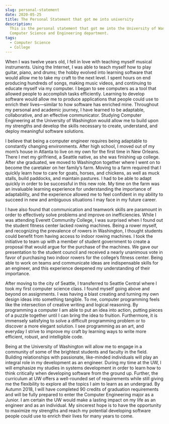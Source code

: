 ```yaml
---
slug: personal-statement
date: 2020-05-25
title: The Personal Statement that got me into university
description:
  This is the personal statement that got me into the University of Washington
  Computer Science and Engineering department.
tags:
  - Computer Science
  - College
---
```


When I was twelve years old, I fell in love with teaching myself musical
instruments. Using the Internet, I was able to teach myself how to play guitar,
piano, and drums; the hobby evolved into learning software that would allow me
to take my craft to the next level. I spent hours on end producing hundreds of
songs, making music videos, and continuing to educate myself via my computer. I
began to see computers as a tool that allowed people to accomplish tasks
efficiently. Learning to develop software would allow me to produce applications
that people could use to enrich their lives—similar to how software has enriched
mine. Throughout my personal and academic journey, I have learned to be
adaptable, collaborative, and an effective communicator. Studying Computer
Engineering at the University of Washington would allow me to build upon my
strengths and develop the skills necessary to create, understand, and deploy
meaningful software solutions.

I believe that being a computer engineer requires being adaptable to constantly
changing environments. After high school, I moved out of my mom’s house in
Atlanta to live on my own for the first time in New Orleans. There I met my
girlfriend, a Seattle native, as she was finishing up college. After she
graduated, we moved to Washington together where I went on to become the
caretaker on her family’s farm. Moving to a farm required that I quickly learn
how to care for goats, horses, and chickens, as well as muck stalls, build
paddocks, and maintain pastures. I had to be able to adapt quickly in order to
be successful in this new role. My time on the farm was an invaluable learning
experience for understanding the importance of adaptability, and the experience
allowed me to feel confident in my ability to succeed in new and ambiguous
situations I may face in my future career.

I have also found that communication and teamwork skills are paramount in order
to effectively solve problems and improve on inefficiencies. While I was
attending Everett Community College, I was surprised when I found out the
student fitness center lacked rowing machines. Being a rower myself, and
recognizing the prevalence of rowers in Washington, I thought students could
benefit from having access to indoor rowing machines. I took the initiative to
team up with a member of student government to create a proposal that would
argue for the purchase of the machines. We gave our presentation to the student
council and received a nearly unanimous vote in favor of purchasing two indoor
rowers for the college’s fitness center. Being able to work on teams and
communicate ideas are indispensable skills for an engineer, and this experience
deepened my understanding of their importance.

After moving to the city of Seattle, I transferred to Seattle Central where I
took my first computer science class. I found myself going above and beyond on
assignments. I was having a blast creating and turning my own design ideas into
something tangible. To me, computer programming feels like the intersection of
creative writing and logical reasoning. By programming a computer I am able to
put an idea into action, putting pieces of a puzzle together until I can bring
the idea to fruition. Furthermore, it is immensely satisfying to solve a
difficult programming problem or to discover a more elegant solution. I see
programming as an art, and everyday I strive to improve my craft by learning
ways to write more efficient, robust, and intelligible code.

Being at the University of Washington will allow me to engage in a community of
some of the brightest students and faculty in the field. Building relationships
with passionate, like-minded individuals will play an integral role in my
development as an engineer. During my time at the UW, I will emphasize my
studies in systems development in order to learn how to think critically when
developing software from the ground up. Further, the curriculum at UW offers a
well-rounded set of requirements while still giving me the flexibility to
explore all the topics I aim to learn as an undergrad. By Autumn 2018, I will
have completed 90 credits of graduation requirements and will be fully prepared
to enter the Computer Engineering major as a Junior. I am certain the UW would
make a lasting impact on my life as an engineer and as an individual. My
sincerest hope is to have the opportunity to maximize my strengths and reach my
potential developing software people could use to enrich their lives for many
years to come.
